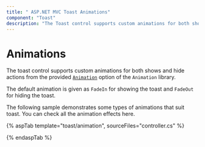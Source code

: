 ```yaml
---
title: " ASP.NET MVC Toast Animations"
component: "Toast"
description: "The Toast control supports custom animations for both show and hide actions by providing an animation option."
---
```


# Animations

The toast control supports custom animations for both shows and hide actions from the provided [`Animation`](https://help.syncfusion.com/cr/aspnetcore-js2/Syncfusion.EJ2.Notifications.Toast.html#Syncfusion_EJ2_Notifications_Toast_Animation) option of the `Animation` library.

The default animation is given as `FadeIn` for showing the toast and `FadeOut` for hiding the toast.

The following sample demonstrates some types of animations that suit toast. You can check all the animation effects here.

{% aspTab template="toast/animation", sourceFiles="controller.cs" %}

{% endaspTab %}